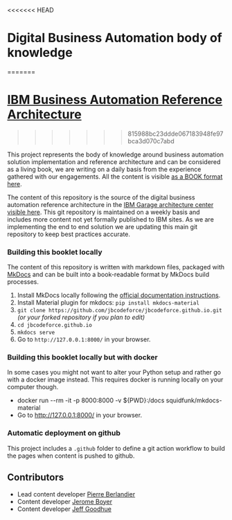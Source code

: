 <<<<<<< HEAD
# Digital Business Automation body of knowledge
=======
# [IBM Business Automation Reference Architecture](https://ibm-cloud-architecture.github.io/refarch-dba)
>>>>>>> 815988bc23ddde067183948fe97bca3d070c7abd

This project represents the body of knowledge around business automation solution implementation and
reference architecture and can be considered as a living book, we are writing on a daily basis from the experience gathered with our engagements.
All the content is visible [as a BOOK format here](https://ibm-cloud-architecture.github.io/refarch-dba).  

The content of this repository is the source of the digital business automation reference architecture in the [IBM Garage architecture center visible here](https://www.ibm.com/cloud/architecture/architectures/dba-architecture). This git repository is maintained on a weekly basis and includes more content not yet formally published to IBM sites. As we are implementing the end to end solution we are updating this main git repository to keep best practices accurate.

### Building this booklet locally

The content of this repository is written with markdown files, packaged with [MkDocs](https://www.mkdocs.org/) and can be built into a book-readable format by MkDocs build processes.

1. Install MkDocs locally following the [official documentation instructions](https://www.mkdocs.org/#installation).
1. Install Material plugin for mkdocs:  `pip install mkdocs-material` 
2. `git clone https://github.com/jbcodeforce/jbcodeforce.github.io.git` _(or your forked repository if you plan to edit)_
3. `cd jbcodeforce.github.io`
4. `mkdocs serve`
5. Go to `http://127.0.0.1:8000/` in your browser.

### Building this booklet locally but with docker

In some cases you might not want to alter your Python setup and rather go with a docker image instead. This requires docker is running locally on your computer though.

* docker run --rm -it -p 8000:8000 -v ${PWD}:/docs squidfunk/mkdocs-material
* Go to http://127.0.0.1:8000/ in your browser.


### Automatic deployment on github

This project includes a `.github` folder to define a git action workflow to build the pages when content is pushed to github.

## Contributors

* Lead content developer [Pierre Berlandier](https://www.linkedin.com/in/pierreberlandier/)
* Content developer [Jerome Boyer](https://www.linkedin.com/in/jeromeboyer/)
* Content developer [Jeff Goodhue](https://www.linkedin.com/in/jeffreygoodhue/)
